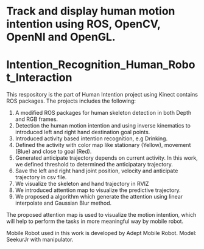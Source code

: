 Track and display human motion intention using ROS, OpenCV, OpenNI and OpenGL.
=======
# Intention_Recognition_Human_Robot_Interaction
This respository is the part of Human Intention project using Kinect contains ROS packages. The projects includes the following:

1. A modified ROS packages for human skeleton detection in both Depth and RGB frames.
2. Detection the human motion intention and using inverse kinematics to introduced left and right hand destination goal points.
3. Introduced activity based intention recognition, e.g  Drinking.
4. Defined the activity with color map like stationary  (Yellow), movement (Blue) and close to goal (Red).
5. Generated anticipate trajectory depends on current activity. In this work, we defined threshold to determined the anticipatary trajectory.
6. Save the left and right hand joint position, velocity and anticipate trajectory in csv file.
7. We visualize the skeleton and hand trajectory in RVIZ
8. We introduced attention map to visualize the predictive trajectory.
9. We proposed a algorithm which generate the attention using linear interpolate and Gaussian Blur method. 

The proposed attention map is used to visualize the motion intention, which will help to perform the tasks in more meaningful way by mobile robot.

Mobile Robot used in this work is developed by Adept Mobile Robot.
Model: SeekurJr with manipulator.


